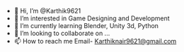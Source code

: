 - 👋 Hi, I’m @Karthik9621
- 👀 I’m interested in Game Designing and Development
- 🌱 I’m currently learning Blender, Unity 3d, Python
- 💞️ I’m looking to collaborate on ...
- 📫 How to reach me Email- Karthiknair9621@gmail.com

<!---
Karthik9621/Karthik9621 is a ✨ special ✨ repository because its `README.md` (this file) appears on your GitHub profile.
You can click the Preview link to take a look at your changes.
--->
